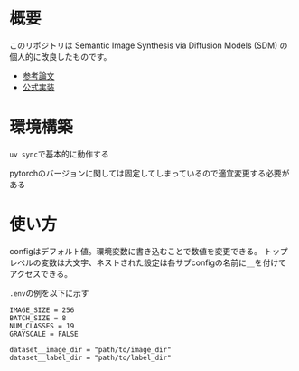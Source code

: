 # 概要
このリポジトリは Semantic Image Synthesis via Diffusion Models (SDM) の個人的に改良したものです。

- [参考論文](https://arxiv.org/abs/2207.00050)
- [公式実装](https://github.com/WeilunWang/semantic-diffusion-model)


# 環境構築
`uv sync`で基本的に動作する

pytorchのバージョンに関しては固定してしまっているので適宜変更する必要がある

# 使い方
configはデフォルト値。環境変数に書き込むことで数値を変更できる。
トップレベルの変数は大文字、ネストされた設定は各サブconfigの名前に`__`を付けてアクセスできる。

`.env`の例を以下に示す
```
IMAGE_SIZE = 256
BATCH_SIZE = 8
NUM_CLASSES = 19
GRAYSCALE = FALSE

dataset__image_dir = "path/to/image_dir"
dataset__label_dir = "path/to/label_dir"
```


